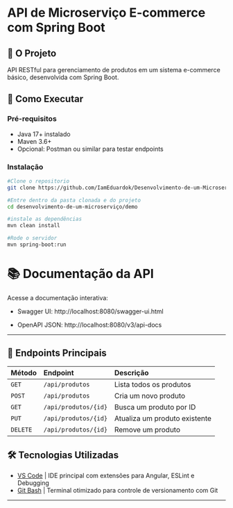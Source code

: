 # API de Microserviço E-commerce com Spring Boot



## 📌 O Projeto
API RESTful para gerenciamento de produtos em um sistema e-commerce básico, desenvolvida com Spring Boot.

## 🚀 Como Executar

### Pré-requisitos
- Java 17+ instalado
- Maven 3.6+
- Opcional: Postman ou similar para testar endpoints

### Instalação
```bash
#Clone o repositorio
git clone https://github.com/IamEduardok/Desenvolvimento-de-um-Microservico-com-Spring-Boot.git
```
```bash
#Entre dentro da pasta clonada e do projeto
cd desenvolvimento-de-um-microserviço/demo
```
```bash
#instale as dependências
mvn clean install
```
```bash
#Rode o servidor
mvn spring-boot:run
```

# 📚 Documentação da API
Acesse a documentação interativa:

- Swagger UI: http://localhost:8080/swagger-ui.html

- OpenAPI JSON: http://localhost:8080/v3/api-docs

---
## 🔗 Endpoints Principais

| Método | Endpoint         | Descrição          |
| :----- | :--------------- | :----------------- |
| `GET`    | `/api/produtos`  | Lista todos os produtos |
| `POST`   | `/api/produtos`  | Cria um novo produto |
| `GET`    | `/api/produtos/{id}` | Busca um produto por ID |
| `PUT`    | `/api/produtos/{id}` | Atualiza um produto existente |
| `DELETE` | `/api/produtos/{id}` | Remove um produto     |


## 🛠 Tecnologias Utilizadas

- [VS Code](https://code.visualstudio.com/) | IDE principal com extensões para Angular, ESLint e Debugging
- [Git Bash](https://git-scm.com/downloads) | Terminal otimizado para controle de versionamento com Git


---
